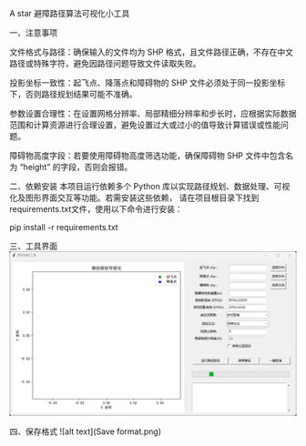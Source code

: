A star 避障路径算法可视化小工具

一、注意事项 
  
文件格式与路径：确保输入的文件均为 SHP 格式，且文件路径正确，不存在中文路径或特殊字符，避免因路径问题导致文件读取失败。 
  
投影坐标一致性：起飞点、降落点和障碍物的 SHP 文件必须处于同一投影坐标下，否则路径规划结果可能不准确。 
  
参数设置合理性：在设置网格分辨率、局部精细分辨率和步长时，应根据实际数据范围和计算资源进行合理设置，避免设置过大或过小的值导致计算错误或性能问题。 
  
障碍物高度字段：若要使用障碍物高度筛选功能，确保障碍物 SHP 文件中包含名为 “height” 的字段，否则会报错。

二、依赖安装
本项目运行依赖多个 Python 库以实现路径规划、数据处理、可视化及图形界面交互等功能。若需安装这些依赖，
请在项目根目录下找到requirements.txt文件，使用以下命令进行安装：

pip install -r requirements.txt

三、工具界面
![alt text](interface.png)

四、保存格式
![alt text](Save format.png)

